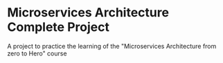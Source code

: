 # Microservices Architecture Complete Project

A project to practice the learning of the "Microservices Architecture from zero to Hero" course
